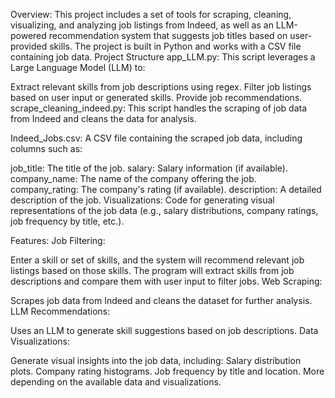 Overview:
This project includes a set of tools for scraping, cleaning, visualizing, and analyzing job listings from Indeed, as well as an LLM-powered recommendation system that suggests job titles based on user-provided skills. The project is built in Python and works with a CSV file containing job data.
Project Structure
app_LLM.py: This script leverages a Large Language Model (LLM) to:

Extract relevant skills from job descriptions using regex.
Filter job listings based on user input or generated skills.
Provide job recommendations.
scrape_cleaning_indeed.py: This script handles the scraping of job data from Indeed and cleans the data for analysis.

Indeed_Jobs.csv: A CSV file containing the scraped job data, including columns such as:

job_title: The title of the job.
salary: Salary information (if available).
company_name: The name of the company offering the job.
company_rating: The company's rating (if available).
description: A detailed description of the job.
Visualizations: Code for generating visual representations of the job data (e.g., salary distributions, company ratings, job frequency by title, etc.).

Features:
Job Filtering:

Enter a skill or set of skills, and the system will recommend relevant job listings based on those skills.
The program will extract skills from job descriptions and compare them with user input to filter jobs.
Web Scraping:

Scrapes job data from Indeed and cleans the dataset for further analysis.
LLM Recommendations:

Uses an LLM to generate skill suggestions based on job descriptions.
Data Visualizations:

Generate visual insights into the job data, including:
Salary distribution plots.
Company rating histograms.
Job frequency by title and location.
More depending on the available data and visualizations.
